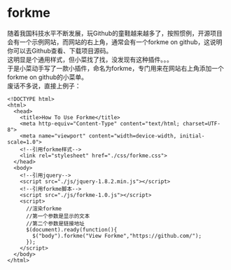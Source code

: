forkme
======
随着我国科技水平不断发展，玩Github的童鞋越来越多了，按照惯例，开源项目会有一个示例网站，而网站的右上角，通常会有一个forkme on github，这说明你可以去Github查看、下载项目源码。  
这明显是个通用样式，但小菜找了找，没发现有这种插件。。。  
于是小菜动手写了一款小插件，命名为forkme，专门用来在网站右上角添加一个forkme on github的小菜单。  
废话不多说，直接上例子：  
  
    <!DOCTYPE html>
    <html>
      <head>
        <title>How To Use Forkme</title>
        <meta http-equiv="Content-Type" content="text/html; charset=UTF-8">
        <meta name="viewport" content="width=device-width, initial-scale=1.0">
        <!--引用forkme样式-->
        <link rel="stylesheet" href="./css/forkme.css">
      </head>
      <body>
        <!--引用jquery-->
        <script src="./js/jquery-1.8.2.min.js"></script>
        <!--引用forkme脚本-->
        <script src="./js/forkme-1.0.js"></script>
        <script>
          //渲染forkme
          //第一个参数是显示的文本
          //第二个参数是链接地址
          $(document).ready(function(){
            $("body").forkme("View Forkme","https://github.com/");
          });
        </script>
      </body>
    </html>